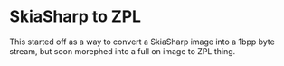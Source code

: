 # SkiaSharp to ZPL

This started off as a way to convert a SkiaSharp image into a 1bpp byte stream, but soon morephed into a full on image to ZPL thing.

